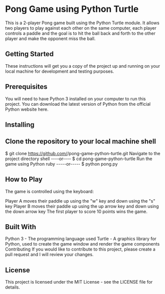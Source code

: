 # Pong Game using Python Turtle
This is a 2-player Pong game built using the Python Turtle module. It allows two players to play against each other on the same computer, each player controls a paddle and the goal is to hit the ball back and forth to the other player and make the opponent miss the ball.

## Getting Started
These instructions will get you a copy of the project up and running on your local machine for development and testing purposes.

## Prerequisites
You will need to have Python 3 installed on your computer to run this project. You can download the latest version of Python from the official Python website here.

## Installing
Clone the repository to your local machine
shell
-----------
$ git clone https://github.com/<username>/pong-game-python-turtle.git
Navigate to the project directory
shell
----or----
$ cd pong-game-python-turtle
Run the game using Python
ruby
-----or-----
$ python pong.py

## How to Play
The game is controlled using the keyboard:

Player A moves their paddle up using the "w" key and down using the "s" key
Player B moves their paddle up using the up arrow key and down using the down arrow key
The first player to score 10 points wins the game.

## Built With
Python 3 - The programming language used
Turtle - A graphics library for Python, used to create the game window and render the game components
Contributing
If you would like to contribute to this project, please create a pull request and I will review your changes.

## License
This project is licensed under the MIT License - see the LICENSE file for details.
